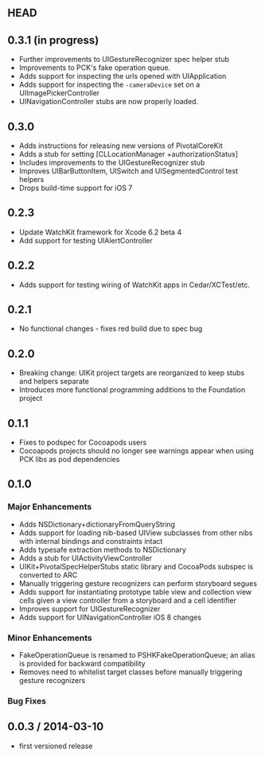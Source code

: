## HEAD

## 0.3.1 (in progress)
 
  * Further improvements to UIGestureRecognizer spec helper stub
  * Improvements to PCK's fake operation queue.
  * Adds support for inspecting the urls opened with UIApplication
  * Adds support for inspecting the `-cameraDevice` set on a UIImagePickerController
  * UINavigationController stubs are now properly loaded.

## 0.3.0

  * Adds instructions for releasing new versions of PivotalCoreKit
  * Adds a stub for setting [CLLocationManager +authorizationStatus]
  * Includes improvements to the UIGestureRecognizer stub
  * Improves UIBarButtonItem, UISwitch and UISegmentedControl test helpers
  * Drops build-time support for iOS 7

## 0.2.3

  * Update WatchKit framework for Xcode 6.2 beta 4
  * Add support for testing UIAlertController

## 0.2.2

  * Adds support for testing wiring of WatchKit apps in Cedar/XCTest/etc.

## 0.2.1
  * No functional changes - fixes red build due to spec bug

## 0.2.0
  * Breaking change: UIKit project targets are reorganized to keep stubs and helpers separate
  * Introduces more functional programming additions to the Foundation project

## 0.1.1
  * Fixes to podspec for Cocoapods users
  * Cocoapods projects should no longer see warnings appear when using PCK libs as pod dependencies

## 0.1.0

### Major Enhancements
  * Adds NSDictionary+dictionaryFromQueryString
  * Adds support for loading nib-based UIView subclasses from other nibs with internal bindings and constraints intact
  * Adds typesafe extraction methods to NSDictionary
  * Adds a stub for UIActivityViewController
  * UIKit+PivotalSpecHelperStubs static library and CocoaPods subspec is converted to ARC
  * Manually triggering gesture recognizers can perform storyboard segues
  * Adds support for instantiating prototype table view and collection view cells given a view controller from a storyboard and a cell identifier
  * Improves support for UIGestureRecognizer
  * Adds support for UINavigationController iOS 8 changes

### Minor Enhancements
  * FakeOperationQueue is renamed to PSHKFakeOperationQueue; an alias is provided for backward compatibility
  * Removes need to whitelist target classes before manually triggering gesture recognizers

### Bug Fixes

## 0.0.3 / 2014-03-10
  * first versioned release
